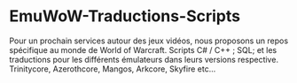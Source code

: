 # EmuWoW-Traductions-Scripts
Pour un prochain services autour des jeux vidéos, nous proposons un repos spécifique au monde de World of Warcraft. Scripts C# / C++ ; SQL; et les traductions pour les différents émulateurs dans leurs versions respective. Trinitycore, Azerothcore, Mangos, Arkcore, Skyfire etc...
